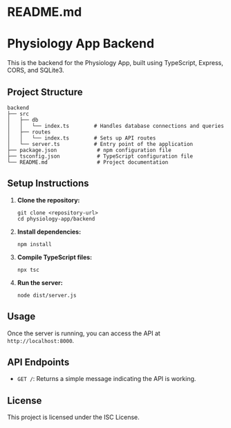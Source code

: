 # README.md

# Physiology App Backend

This is the backend for the Physiology App, built using TypeScript, Express, CORS, and SQLite3.

## Project Structure

```
backend
├── src
│   ├── db
│   │   └── index.ts        # Handles database connections and queries
│   ├── routes
│   │   └── index.ts        # Sets up API routes
│   └── server.ts           # Entry point of the application
├── package.json             # npm configuration file
├── tsconfig.json            # TypeScript configuration file
└── README.md                # Project documentation
```

## Setup Instructions

1. **Clone the repository:**
   ```
   git clone <repository-url>
   cd physiology-app/backend
   ```

2. **Install dependencies:**
   ```
   npm install
   ```

3. **Compile TypeScript files:**
   ```
   npx tsc
   ```

4. **Run the server:**
   ```
   node dist/server.js
   ```

## Usage

Once the server is running, you can access the API at `http://localhost:8000`. 

## API Endpoints

- `GET /`: Returns a simple message indicating the API is working.

## License

This project is licensed under the ISC License.